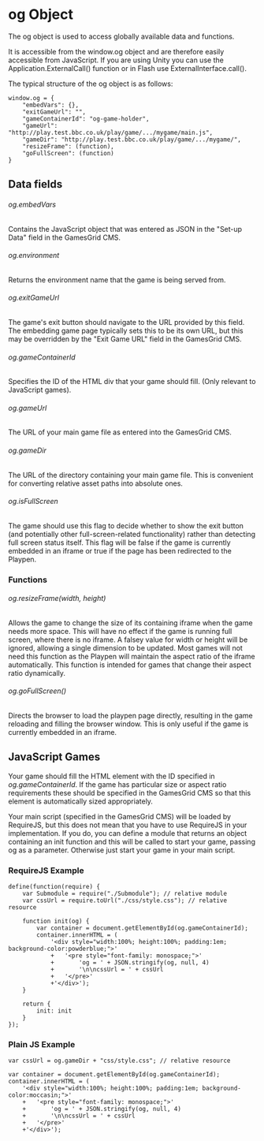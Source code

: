 # og Object

The og object is used to access globally available data and functions.

It is accessible from the window.og object and are therefore easily accessible from JavaScript.
If you are using Unity you can use the Application.ExternalCall() function or in Flash use ExternalInterface.call().

The typical structure of the og object is as follows:

````
window.og = {
    "embedVars": {},
    "exitGameUrl": "",
    "gameContainerId": "og-game-holder",
    "gameUrl": "http://play.test.bbc.co.uk/play/game/.../mygame/main.js",
    "gameDir": "http://play.test.bbc.co.uk/play/game/.../mygame/",
    "resizeFrame": (function),
    "goFullScreen": (function)
}
````

## Data fields

###### og.embedVars
Contains the JavaScript object that was entered as JSON in the "Set-up Data"
field in the GamesGrid CMS.

###### og.environment
Returns the environment name that the game is being served from.

###### og.exitGameUrl
The game's exit button should navigate to the URL provided by this field. The
embedding game page typically sets this to be its own URL, but this may be
overridden by the "Exit Game URL" field in the GamesGrid CMS.

###### og.gameContainerId
Specifies the ID of the HTML div that your game should fill.
(Only relevant to JavaScript games).

###### og.gameUrl
The URL of your main game file as entered into the GamesGrid CMS.

###### og.gameDir
The URL of the directory containing your main game file. This is convenient for
converting relative asset paths into absolute ones.

###### og.isFullScreen
The game should use this flag to decide whether to show the exit button
(and potentially other full-screen-related functionality) rather than detecting
full screen status itself. This flag will be false if the game is currently
embedded in an iframe or true if the page has been redirected to the Playpen.

### Functions

###### og.resizeFrame(width, height)
Allows the game to change the size of its containing iframe when the game needs
more space. This will have no effect if the game is running full screen, where
there is no iframe. A falsey value for width or height will be ignored,
allowing a single dimension to be updated. Most games will not need this
function as the Playpen will maintain the aspect ratio of the iframe
automatically. This function is intended for games that change their aspect
ratio dynamically.

###### og.goFullScreen()
Directs the browser to load the playpen page directly, resulting in the game
reloading and filling the browser window. This is only useful if the game is
currently embedded in an iframe.

## JavaScript Games
Your game should fill the HTML element with the ID specified in
*og.gameContainerId*. If the game has particular size or aspect ratio
requirements these should be specified in the GamesGrid CMS so that this
element is automatically sized appropriately.

Your main script
(specified in the GamesGrid CMS) will be loaded by RequireJS, but this does not
mean that you have to use RequireJS in your implementation. If you do, you can
define a module that returns an object containing an init function and this will
be called to start your game, passing og as a parameter. Otherwise just start
your game in your main script.

### RequireJS Example
````
define(function(require) {
    var Submodule = require("./Submodule"); // relative module
    var cssUrl = require.toUrl("./css/style.css"); // relative resource

    function init(og) {
        var container = document.getElementById(og.gameContainerId);
        container.innerHTML = (
            '<div style="width:100%; height:100%; padding:1em; background-color:powderblue;">'
            +   '<pre style="font-family: monospace;">'
            +       'og = ' + JSON.stringify(og, null, 4)
            +       '\n\ncssUrl = ' + cssUrl
            +   '</pre>'
            +'</div>');
    }

    return {
        init: init
    }
});
````

### Plain JS Example
````
var cssUrl = og.gameDir + "css/style.css"; // relative resource

var container = document.getElementById(og.gameContainerId);
container.innerHTML = (
    '<div style="width:100%; height:100%; padding:1em; background-color:moccasin;">'
    +   '<pre style="font-family: monospace;">'
    +       'og = ' + JSON.stringify(og, null, 4)
    +       '\n\ncssUrl = ' + cssUrl
    +   '</pre>'
    +'</div>');
````